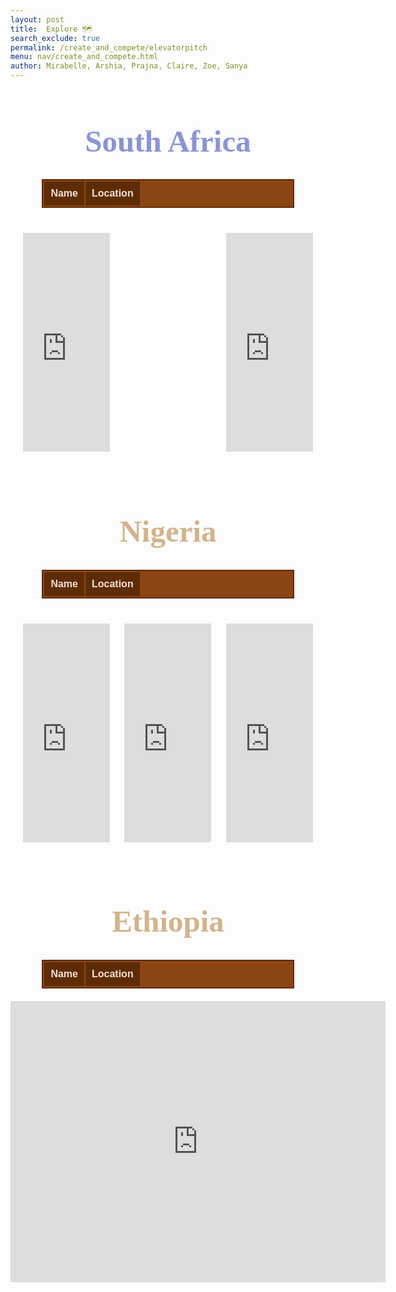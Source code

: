 ```yaml
---
layout: post
title:  Explore 🗺️
search_exclude: true
permalink: /create_and_compete/elevatorpitch
menu: nav/create_and_compete.html
author: Mirabelle, Arshia, Prajna, Claire, Zoe, Sanya
---
```


<!-- HTML table fragment for page -->
 <style>
    /* Table container styles */
    table {
      width: 80%;
      margin: 20px auto;
      border-collapse: collapse;
      background-color:rgb(115, 110, 215); /* Brown background */
      color: #F4E1D2; /* Light sand text color */
      font-family: "Ubuntu", sans-serif; /* African-inspired font */
      font-size: 16px;
      border: 2px solidrgb(95, 115, 203); /* Dark brown border */
    }

    /* Table header styles */
    th {
      background-color:rgb(181, 80, 116); /* Darker brown for header */
      color: #F4E1D2; /* Light text */
      padding: 10px;
      text-align: center;
      border: 2px solidrgb(179, 65, 70);
    }

    /* Table body styles */
    td {
      padding: 10px;
      text-align: center;
      border: 1px solidrgb(118, 112, 198); /* Border for table cells */
    }

    /* Zebra stripes effect */
    tr:nth-child(even) {
      background-color:rgb(212, 154, 231); /* Medium brown for even rows */
    }

    tr:nth-child(odd) {
      background-color:rgb(19, 79, 139); /* Base brown for odd rows */
    }

    /* Hover effect */
    tr:hover {
      background-color:rgb(140, 173, 210); /* Sand color */
      color:rgb(167, 187, 183); /* Dark brown text */
    }
</style>

<center>
<h1 style="
    color:rgb(140, 148, 210); /* Light brown (Tan) */
    font-family: 'Comic Sans MS', 'Brush Script MT', cursive; /* Fun and playful font */
    font-size: 3.5em; /* Adjusted size for emphasis */
">
    South Africa
</h1>
</center>

<table id="demo" class="table">
  <thead>
      <tr>
          <th>Name</th>
          <th>Location</th>
      </tr>
  </thead>
  <tbody id="result">
    <!-- javascript generated data -->
  </tbody>
</table>

<script>
  // prepare HTML result container for new output
  let resultContainer = document.getElementById("result");
  
  // prepare URL
  url = "http://127.0.0.1:8887/api/restaurant";

  // set options for cross origin header request
  let options = {
    method: 'GET', // *GET, POST, PUT, DELETE, etc.
    mode: 'cors', // no-cors, *cors, same-origin
    cache: 'default', // *default, no-cache, reload, force-cache, only-if-cached
    credentials: 'include', // include, *same-origin, omit
    headers: {
      'Content-Type': 'application/json',
    },
  };

  // fetch the API
  fetch(url, options)
    // response is a RESTful "promise" on any successful fetch
    .then(response => {
      // check for response errors and display
      if (response.status !== 200) {
          console.error(response.status);
          return;
      }
      // valid response will contain json data
      response.json().then(data => {
          console.log(data);
          for (const row of data.restaurant) {
            // tr and td build out for each row
            const tr = document.createElement("tr");
            const name = document.createElement("td");
            const location = document.createElement("td");
            // data is specific to the API
            name.innerHTML = row.name;
            location.innerHTML = row.location;
            // this builds each td into tr
            tr.appendChild(name);
            tr.appendChild(location);
            // add HTML to container
            resultContainer.appendChild(tr);
          }
      })
  })
</script>

<style>
    .restaurant-row {
        display: flex;
        justify-content: space-between;
        gap: 20px;
        padding: 20px;
    }

    .restaurant-item {
        width: 48%; 
        text-align: center;
    }

    .restaurant-item iframe {
        width: 100%;
        height: 350px;
        border: 0;
        margin-bottom: 10px;
    }

    .restaurant-item h4 {
        font-size: 1.5em;
        font-weight: bold;
        color: #826b64;
    }
</style>

<div class="restaurant-row">
    <div class="restaurant-item">
        <iframe src="https://www.google.com/maps/embed?pb=!1m18!1m12!1m3!1d5765.424877727608!2d28.033269416976754!3d-26.144375219692705!2m3!1f0!2f0!3f0!3m2!1i1024!2i768!4f13.1!3m3!1m2!1s0x1e950c9228422c2f%3A0x1ee2b0ec486639cd!2sMarble%20Restaurant!5e0!3m2!1sen!2sus!4v1733297404940!5m2!1sen!2sus" allowfullscreen="" loading="lazy"></iframe>
    </div>
    <div class="restaurant-item">
        <iframe src="https://www.google.com/maps/embed?pb=!1m18!1m12!1m3!1d57296.714149379346!2d28.25950275266904!3d-26.162675800000002!2m3!1f0!2f0!3f0!3m2!1i1024!2i768!4f13.1!3m3!1m2!1s0x1e953df37fc184a3%3A0xf76b8a604e73d5fd!2sPiatto%20Farrarmere!5e0!3m2!1sen!2sus!4v1733297665327!5m2!1sen!2sus" allowfullscreen="" loading="lazy"></iframe>
    </div>
</div>

 <style>
    /* Table container styles */
    table {
      width: 80%;
      margin: 20px auto;
      border-collapse: collapse;
      background-color: #8B4513; /* Brown background */
      color: #F4E1D2; /* Light sand text color */
      font-family: "Ubuntu", sans-serif; /* African-inspired font */
      font-size: 16px;
      border: 2px solid #5E2C04; /* Dark brown border */
    }

    /* Table header styles */
    th {
      background-color: #5E2C04; /* Darker brown for header */
      color: #F4E1D2; /* Light text */
      padding: 10px;
      text-align: center;
      border: 2px solid #8B4513;
    }

    /* Table body styles */
    td {
      padding: 10px;
      text-align: center;
      border: 1px solid #5E2C04; /* Border for table cells */
    }

    /* Zebra stripes effect */
    tr:nth-child(even) {
      background-color: #A0522D; /* Medium brown for even rows */
    }

    tr:nth-child(odd) {
      background-color: #8B4513; /* Base brown for odd rows */
    }

    /* Hover effect */
    tr:hover {
      background-color: #D2B48C; /* Sand color */
      color: #5E2C04; /* Dark brown text */
    }
</style>

<center>
<h1 style="
    color: #d2b48c; /* Light brown (Tan) */
    font-family: 'Comic Sans MS', 'Brush Script MT', cursive; /* Fun and playful font */
    font-size: 3.5em; /* Adjusted size for emphasis */
">
    Nigeria
</h1>
</center>

<table id="demo" class="table">
  <thead>
      <tr>
          <th>Name</th>
          <th>Location</th>
      </tr>
  </thead>
  <tbody id="foodResult">
    <!-- javascript generated data -->
  </tbody>
</table>

<script>
  // prepare HTML result container for new output
  let foodResultContainer = document.getElementById("foodResult");
  
  // prepare URL
  foodUrl = "http://127.0.0.1:8887/api/food";

  // set options for cross origin header request
  let foodOptions = {
    method: 'GET', // *GET, POST, PUT, DELETE, etc.
    mode: 'cors', // no-cors, *cors, same-origin
    cache: 'default', // *default, no-cache, reload, force-cache, only-if-cached
    credentials: 'include', // include, *same-origin, omit
    headers: {
      'Content-Type': 'application/json',
    },
  };

  // fetch the API
  fetch(foodUrl, foodOptions)
    // response is a RESTful "promise" on any successful fetch
    .then(response => {
      // check for response errors and display
      if (response.status !== 200) {
          console.error(response.status);
          return;
      }
      // valid response will contain json data
      response.json().then(data => {
          console.log(data);
          for (const row of data.food) {
            // tr and td build out for each row
            const tr = document.createElement("tr");
            const name = document.createElement("td");
            const location = document.createElement("td");
            // data is specific to the API
            name.innerHTML = row.name;
            location.innerHTML = row.location;
            // this builds each td into tr
            tr.appendChild(name);
            tr.appendChild(location);
            // add HTML to container
            foodResultContainer.appendChild(tr);
          }
      })
  })
</script>


<style>
    .restaurant-link {
        text-decoration: none;
        color: inherit; /* Keeps the same text color */
    }

    .restaurant-link:hover {
        text-decoration: underline;
        color: #d2691e; /* Dark orange for hover effect */
    }
</style>

<style>
    .restaurant-row {
        display: flex;
        justify-content: space-between;
        gap: 20px;
        padding: 20px;
    }

    .restaurant-item {
        width: 30%;
        text-align: center;
    }

    .restaurant-item iframe {
        width: 100%;
        height: 350px;
        border: 0;
        margin-bottom: 10px;
    }

    .restaurant-item h4 {
        font-size: 1.5em;
        font-weight: bold;
        color: #826b64;
    }
</style>

<div class="restaurant-row">
    <div class="restaurant-item">
        <iframe src="https://www.google.com/maps/embed?pb=!1m18!1m12!1m3!1d112504.19526011754!2d7.386501752052531!3d9.084231247056183!2m3!1f0!2f0!3f0!3m2!1i1024!2i768!4f13.1!3m3!1m2!1s0x104e0a49284b1ac9%3A0x73b8df7c92ae2735!2sKilimanjaro%20Restaurant!5e0!3m2!1sen!2sus!4v1733297961979!5m2!1sen!2sus" allowfullscreen="" loading="lazy"></iframe>
    </div>
    <div class="restaurant-item">
        <iframe src="https://www.google.com/maps/embed?pb=!1m18!1m12!1m3!1d126518.07227419206!2d8.54178903416977!3d7.716398900000016!2m3!1f0!2f0!3f0!3m2!1i1024!2i768!4f13.1!3m3!1m2!1s0x105083236a0711fb%3A0xd7313e9c4f8599c7!2sMcFestine&#39;s!5e0!3m2!1sen!2sus!4v1733298034662!5m2!1sen!2sus" allowfullscreen="" loading="lazy"></iframe>
    </div>
    <div class="restaurant-item">
        <iframe src="https://www.google.com/maps/embed?pb=!1m18!1m12!1m3!1d31200.738318289295!2d6.639778524061299!3d12.17411975034274!2m3!1f0!2f0!3f0!3m2!1i1024!2i768!4f13.1!3m3!1m2!1s0x11b15caad3c23925%3A0x47383348b3d7a2d!2sUnity%20Restaurant!5e0!3m2!1sen!2sus!4v1733298580750!5m2!1sen!2sus" allowfullscreen="" loading="lazy"></iframe>
    </div>
</div>

<center>
<h1 style="
    color: #d2b48c; /* Light brown (Tan) */
    font-family: 'Comic Sans MS', 'Brush Script MT', cursive; /* Fun and playful font */
    font-size: 3.5em; /* Adjusted size for emphasis */
">
    Ethiopia
</h1>
</center>

<table id="demo" class="table">
  <thead>
      <tr>
          <th>Name</th>
          <th>Location</th>
      </tr>
  </thead>
  <tbody id="mealResult">
    <!-- javascript generated data -->
  </tbody>
</table>

<script>
  // prepare HTML result container for new output
  let mealResultContainer = document.getElementById("mealResult");
  
  // prepare URL
  mealUrl = "http://127.0.0.1:8887/api/meal";

  // set options for cross origin header request
  let mealOptions = {
    method: 'GET', // *GET, POST, PUT, DELETE, etc.
    mode: 'cors', // no-cors, *cors, same-origin
    cache: 'default', // *default, no-cache, reload, force-cache, only-if-cached
    credentials: 'include', // include, *same-origin, omit
    headers: {
      'Content-Type': 'application/json',
    },
  };

  // fetch the API
  fetch(mealUrl, mealOptions)
    // response is a RESTful "promise" on any successful fetch
    .then(response => {
      // check for response errors and display
      if (response.status !== 200) {
          console.error(response.status);
          return;
      }
      // valid response will contain json data
      response.json().then(data => {
          console.log(data);
          for (const row of data.meal) {
            // tr and td build out for each row
            const tr = document.createElement("tr");
            const name = document.createElement("td");
            const location = document.createElement("td");
            // data is specific to the API
            name.innerHTML = row.name;
            location.innerHTML = row.location;
            // this builds each td into tr
            tr.appendChild(name);
            tr.appendChild(location);
            // add HTML to container
            mealResultContainer.appendChild(tr);
          }
      })
  })
</script>



<iframe src="https://www.google.com/maps/embed?pb=!1m18!1m12!1m3!1d4035058.949857512!2d34.59405017677945!3d9.019237200000006!2m3!1f0!2f0!3f0!3m2!1i1024!2i768!4f13.1!3m3!1m2!1s0x164b85af81997095%3A0xb157cd963137f231!2sMesti%20Restaurant!5e0!3m2!1sen!2sus!4v1733297824900!5m2!1sen!2sus" width="600" height="450" style="border:0;" allowfullscreen="" loading="lazy" referrerpolicy="no-referrer-when-downgrade"></iframe>

<style>
    .restaurant-link {
        text-decoration: none;
        color: inherit; /* Keeps the same text color */
    }

    .restaurant-link:hover {
        text-decoration: underline;
        color: #d2691e; /* Dark orange for hover effect */
    }
</style>
